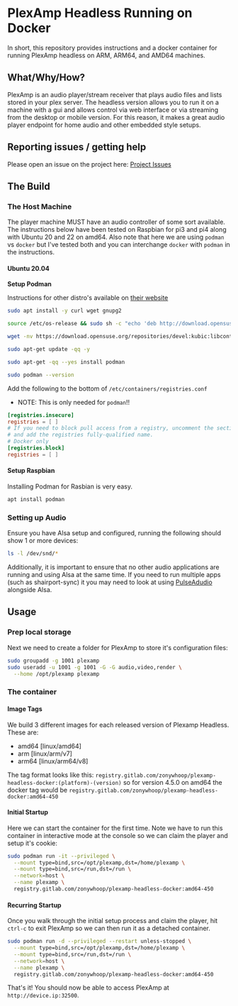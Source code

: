 # PlexAmp Headless Running on Docker
In short, this repository provides instructions and a docker container for running PlexAmp headless on ARM, ARM64, and AMD64 machines.

## What/Why/How?
PlexAmp is an audio player/stream receiver that plays audio files and lists stored in your plex server.  The headless version allows you to run it on a machine with a gui and allows control via web interface or via streaming from the desktop or mobile version. For this reason, it makes a great audio player endpoint for home audio and other embedded style setups.

## Reporting issues / getting help
Please open an issue on the project here: [Project Issues](https://gitlab.com/zonywhoop/plexamp-headless-docker/-/issues)

## The Build
### The Host Machine
The player machine MUST have an audio controller of some sort available. The instructions below have been tested on Raspbian for pi3 and pi4 along with Ubuntu 20 and 22 on amd64. Also note that here we are using `podman` vs `docker` but I've tested both and you can interchange `docker` with `podman` in the instructions.

#### Ubuntu 20.04
**Setup Podman**

Instructions for other distro's available on [their website](https://podman.io/getting-started/installation)

```BASH
sudo apt install -y curl wget gnupg2

source /etc/os-release && sudo sh -c "echo 'deb http://download.opensuse.org/repositories/devel:/kubic:/libcontainers:/stable/xUbuntu_${VERSION_ID}/ /' > sudo tee /etc/apt/sources.list.d/devel:kubic:libcontainers:stable.list"

wget -nv https://download.opensuse.org/repositories/devel:kubic:libcontainers:stable/xUbuntu_${VERSION_ID}/Release.key -O- | sudo apt-key add -

sudo apt-get update -qq -y

sudo apt-get -qq --yes install podman

sudo podman --version
```
Add the following to the bottom of `/etc/containers/registries.conf` 
* NOTE: This is only needed for `podman`!!
```TOML
[registries.insecure]
registries = [ ]
# If you need to block pull access from a registry, uncomment the section below
# and add the registries fully-qualified name.
# Docker only
[registries.block]
registries = [ ]
```

#### Setup Raspbian
Installing Podman for Rasbian is very easy.
```BASH
apt install podman
```

### Setting up Audio
Ensure you have Alsa setup and configured, running the following should show 1 or more devices:
```BASH
ls -l /dev/snd/*
```

Additionally, it is important to ensure that no other audio applications are running and using Alsa at the same time. If you need to run multiple apps (such as shairport-sync) it you may need to look at using [PulseAdudio](Docs/Pulseaudio.md) alongside Alsa.


## Usage
### Prep local storage
Next we need to create a folder for PlexAmp to store it's configuration files:
```BASH
sudo groupadd -g 1001 plexamp
sudo useradd -u 1001 -g 1001 -G -G audio,video,render \
  --home /opt/plexamp plexamp
```

### The container
#### Image Tags
We build 3 different images for each released version of Plexamp Headless.  These are:
* amd64 [linux/amd64]
* arm [linux/arm/v7]
* arm64 [linux/arm64/v8] 

The tag format looks like this:
`registry.gitlab.com/zonywhoop/plexamp-headless-docker:(platform)-(version)` so for version 4.5.0 on amd64 the docker tag would be `registry.gitlab.com/zonywhoop/plexamp-headless-docker:amd64-450`

#### Initial Startup
Here we can start the container for the first time. Note we have to run this container in interactive mode at the console so we can claim the player and setup it's cookie:

```BASH
sudo podman run -it --privileged \
  --mount type=bind,src=/opt/plexamp,dst=/home/plexamp \
  --mount type=bind,src=/run,dst=/run \
  --network=host \
  --name plexamp \
  registry.gitlab.com/zonywhoop/plexamp-headless-docker:amd64-450
```

#### Recurring Startup
Once you walk through the initial setup process and claim the player, hit `ctrl-c` to exit PlexAmp so we can then run it as a detached container.

```BASH
sudo podman run -d --privileged --restart unless-stopped \
  --mount type=bind,src=/opt/plexamp,dst=/home/plexamp \
  --mount type=bind,src=/run,dst=/run \
  --network=host \
  --name plexamp \
  registry.gitlab.com/zonywhoop/plexamp-headless-docker:amd64-450
```

That's it! You should now be able to access PlexAmp at `http://device.ip:32500`. 
